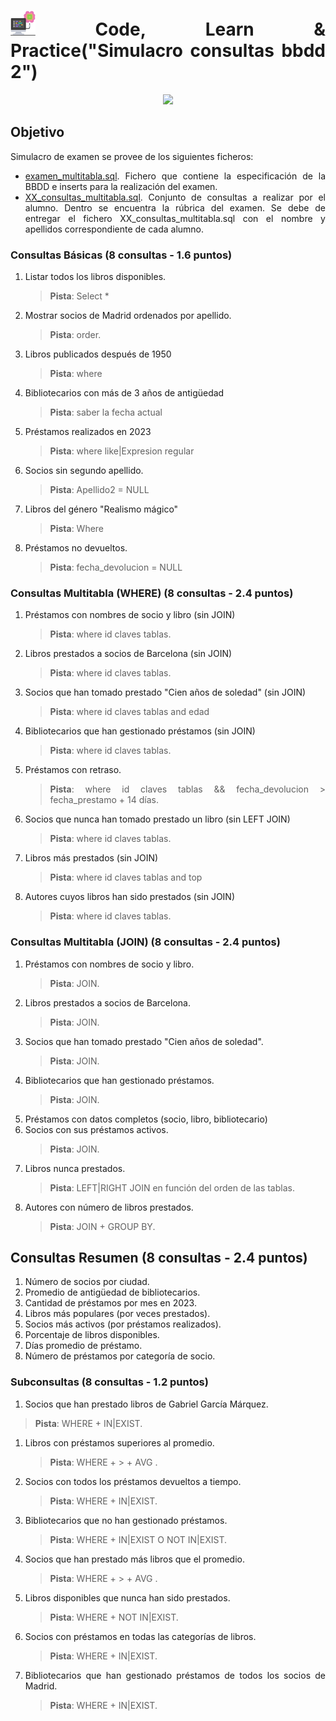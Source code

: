 <div align="justify">

# <img src=../../../../../images/computer.png width="40"> Code, Learn & Practice("Simulacro consultas bbdd 2")

<div align="center">
<img src="https://www.seguridadkimika.eus/wp-content/uploads/2017/10/sirenas-seguridad-kimika-simulacro.jpg" width="100px"/>
</div>

## Objetivo

Simulacro de examen se provee de los siguientes ficheros:

- [examen_multitabla.sql](files/simulacro_multitabla.sql). Fichero que contiene la especificación de la BBDD e inserts para la realización del examen.
- [XX_consultas_multitabla.sql](files/XX_consultas_multitabla_simulacro.sql). Conjunto de consultas a realizar por el alumno. Dentro se encuentra la rúbrica del examen.
Se debe de entregar el fichero XX_consultas_multitabla.sql con el nombre y apellidos correspondiente de cada alumno.

### Consultas Básicas (8 consultas - 1.6 puntos)

1. Listar todos los libros disponibles.
   > **Pista**: Select *
2. Mostrar socios de Madrid ordenados por apellido.
   > **Pista**: order.   
3. Libros publicados después de 1950
      > **Pista**: where
4. Bibliotecarios con más de 3 años de antigüedad
      > **Pista**: saber la fecha actual
5. Préstamos realizados en 2023
      > **Pista**: where like|Expresion regular
6. Socios sin segundo apellido.
      > **Pista**: Apellido2 = NULL
7. Libros del género "Realismo mágico"
      > **Pista**: Where
8. Préstamos no devueltos. 
   > **Pista**: fecha_devolucion = NULL

### Consultas Multitabla (WHERE) (8 consultas - 2.4 puntos)

1. Préstamos con nombres de socio y libro (sin JOIN)
      > **Pista**: where id claves tablas.
2. Libros prestados a socios de Barcelona (sin JOIN)
      > **Pista**: where id claves tablas.
3. Socios que han tomado prestado "Cien años de soledad" (sin JOIN)
      > **Pista**: where id claves tablas and edad
4. Bibliotecarios que han gestionado préstamos (sin JOIN)
      > **Pista**: where id claves tablas.
5. Préstamos con retraso.
      > **Pista**: where id claves tablas && fecha_devolucion > fecha_prestamo + 14 días.
6. Socios que nunca han tomado prestado un libro (sin LEFT JOIN)
      > **Pista**: where id claves tablas.
7. Libros más prestados (sin JOIN)
      > **Pista**: where id claves tablas and top
8. Autores cuyos libros han sido prestados (sin JOIN)
      > **Pista**: where id claves tablas.

### Consultas Multitabla (JOIN) (8 consultas - 2.4 puntos)

1. Préstamos con nombres de socio y libro.
   > **Pista**: JOIN.
2. Libros prestados a socios de Barcelona.
   > **Pista**: JOIN.
3. Socios que han tomado prestado "Cien años de soledad".
   > **Pista**: JOIN.
4. Bibliotecarios que han gestionado préstamos.
   > **Pista**: JOIN.
5. Préstamos con datos completos (socio, libro, bibliotecario)
6. Socios con sus préstamos activos.
   > **Pista**: JOIN.
7. Libros nunca prestados.
   > **Pista**: LEFT|RIGHT JOIN en función del orden de las tablas.
8. Autores con número de libros prestados.
   > **Pista**: JOIN + GROUP BY.

## Consultas Resumen (8 consultas - 2.4 puntos)

1. Número de socios por ciudad.
2. Promedio de antigüedad de bibliotecarios.
3. Cantidad de préstamos por mes en 2023.
4. Libros más populares (por veces prestados).
5. Socios más activos (por préstamos realizados).
6. Porcentaje de libros disponibles.
7. Días promedio de préstamo.
8. Número de préstamos por categoría de socio.

### Subconsultas (8 consultas - 1.2 puntos)

1. Socios que han prestado libros de Gabriel García Márquez.
  > **Pista**: WHERE + IN|EXIST.
1. Libros con préstamos superiores al promedio.
     > **Pista**: WHERE + > + AVG .
2. Socios con todos los préstamos devueltos a tiempo.
     > **Pista**: WHERE + IN|EXIST.
3. Bibliotecarios que no han gestionado préstamos.
     > **Pista**: WHERE + IN|EXIST O NOT IN|EXIST.
4. Socios que han prestado más libros que el promedio.
      > **Pista**: WHERE + > + AVG .
5. Libros disponibles que nunca han sido prestados.
   > **Pista**: WHERE + NOT IN|EXIST.
6. Socios con préstamos en todas las categorías de libros.
   > **Pista**: WHERE + IN|EXIST.
7. Bibliotecarios que han gestionado préstamos de todos los socios de Madrid.
   > **Pista**: WHERE + IN|EXIST.
</div>
